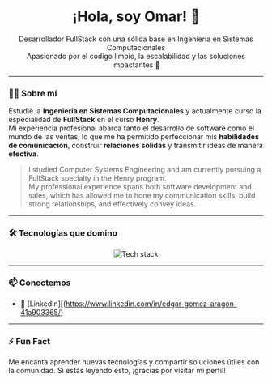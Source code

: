 <h1 align="center">¡Hola, soy Omar! 👋</h1>

<p align="center">
  Desarrollador FullStack con una sólida base en Ingeniería en Sistemas Computacionales <br>
  Apasionado por el código limpio, la escalabilidad y las soluciones impactantes 🚀
</p>

---

### 👨‍🎓 Sobre mí

Estudié la **Ingeniería en Sistemas Computacionales** y actualmente curso la especialidad de **FullStack** en el curso **Henry**.  
Mi experiencia profesional abarca tanto el desarrollo de software como el mundo de las ventas, lo que me ha permitido perfeccionar mis **habilidades de comunicación**, construir **relaciones sólidas** y transmitir ideas de manera **efectiva**.

> I studied Computer Systems Engineering and am currently pursuing a FullStack specialty in the Henry program.  
> My professional experience spans both software development and sales, which has allowed me to hone my communication skills, build strong relationships, and effectively convey ideas.

---

### 🛠️ Tecnologías que domino

<p align="center">
  <img src="https://skillicons.dev/icons?i=react,nextjs,js,ts" alt="Tech stack" />
</p>

---

### 📫 Conectemos

- 💼 [LinkedIn][(https://www.linkedin.com/in/edgar-gomez-aragon-41a903365/)

---

### ⚡ Fun Fact

Me encanta aprender nuevas tecnologías y compartir soluciones útiles con la comunidad. Si estás leyendo esto, ¡gracias por visitar mi perfil!
